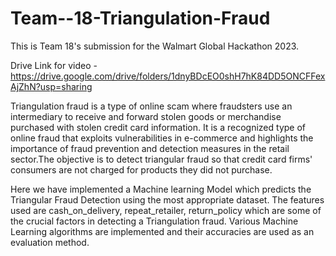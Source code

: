 # Team--18-Triangulation-Fraud
This is Team 18's submission for the Walmart Global Hackathon 2023. 

Drive Link for video -       https://drive.google.com/drive/folders/1dnyBDcEO0shH7hK84DD5ONCFFexAjZhN?usp=sharing

Triangulation fraud is a type of online scam where fraudsters use an intermediary to receive and forward stolen goods or merchandise purchased with stolen credit card information. It is a recognized type of online fraud that exploits vulnerabilities in e-commerce and highlights the importance of fraud prevention and detection measures in the retail sector.The objective is to detect triangular fraud so that credit card firms' consumers are not charged for products they did not purchase.

Here we have implemented a Machine learning Model which predicts the Triangular Fraud Detection using the most appropriate dataset. The features used are cash_on_delivery, repeat_retailer, return_policy which are some of the crucial factors in detecting a Triangulation fraud. Various Machine Learning algorithms are implemented and their accuracies are used as an evaluation method.

